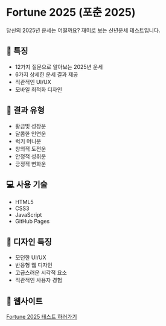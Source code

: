 # Fortune 2025 (포춘 2025)

당신의 2025년 운세는 어떨까요? 재미로 보는 신년운세 테스트입니다.

## 🌟 특징
- 12가지 질문으로 알아보는 2025년 운세
- 6가지 상세한 운세 결과 제공
- 직관적인 UI/UX
- 모바일 최적화 디자인

## 🎯 결과 유형
- 황금빛 성장운
- 달콤한 인연운
- 럭키 머니운
- 창의적 도전운
- 안정적 성취운
- 긍정적 변화운

## 💻 사용 기술
- HTML5
- CSS3
- JavaScript
- GitHub Pages

## 🎨 디자인 특징
- 모던한 UI/UX
- 반응형 웹 디자인
- 고급스러운 시각적 요소
- 직관적인 사용자 경험

## 🔗 웹사이트
[Fortune 2025 테스트 하러가기](https://coffeemania68.github.io/fortune-2025)
